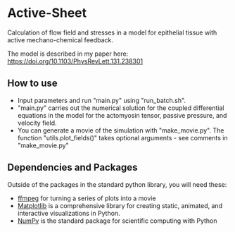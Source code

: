# Active-Sheet
Calculation of flow field and stresses in a model for epithelial tissue with active mechano-chemical feedback. 

The model is described in my paper here: https://doi.org/10.1103/PhysRevLett.131.238301 

## How to use
- Input parameters and run "main.py" using "run_batch.sh". 
- "main.py" carries out the numerical solution for the coupled differential equations in the model for the actomyosin tensor, passive pressure, and velocity field.
- You can generate a movie of the simulation with "make_movie.py". The function "utils.plot_fields()" takes optional arguments - see comments in "make_movie.py"

## Dependencies and Packages
Outside of the packages in the standard python library, you will need these:
- [ffmpeg](https://ffmpeg.org/) for turning a series of plots into a movie
- [Matplotlib](https://matplotlib.org/) is a comprehensive library for creating static, animated, and interactive visualizations in Python.
- [NumPy](https://numpy.org/) is the standard package for scientific computing with Python



